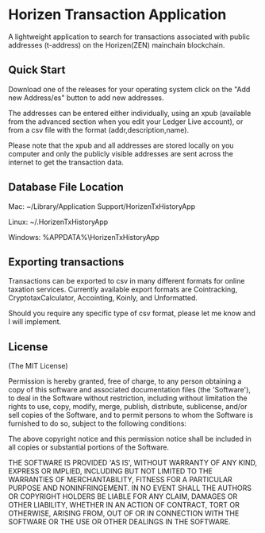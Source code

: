 # Horizen Transaction Application

A lightweight application to search for transactions associated with public addresses (t-address) on the Horizen(ZEN) mainchain blockchain.

## Quick Start

Download one of the releases for your operating system click on the "Add new Address/es" button to add new addresses.

The addresses can be entered either individually, using an xpub (available from the advanced section when you edit your Ledger Live account), or from a csv file with the format (addr,description,name).  

Please note that the xpub and all addresses are stored locally on you computer and only the publicly visible addresses are sent across the internet to get the transaction data.

## Database File Location
Mac: ~/Library/Application Support/HorizenTxHistoryApp

Linux: ~/.HorizenTxHistoryApp

Windows: %APPDATA%\HorizenTxHistoryApp

## Exporting transactions

Transactions can be exported to csv in many different formats for online taxation services.
Currently available export formats are Cointracking, CryptotaxCalculator, Accointing, Koinly, and Unformatted.

Should you require any specific type of csv format, please let me know and I will implement.

## License
(The MIT License)

Permission is hereby granted, free of charge, to any person obtaining
a copy of this software and associated documentation files (the
'Software'), to deal in the Software without restriction, including
without limitation the rights to use, copy, modify, merge, publish,
distribute, sublicense, and/or sell copies of the Software, and to
permit persons to whom the Software is furnished to do so, subject to
the following conditions:

The above copyright notice and this permission notice shall be
included in all copies or substantial portions of the Software.

THE SOFTWARE IS PROVIDED 'AS IS', WITHOUT WARRANTY OF ANY KIND,
EXPRESS OR IMPLIED, INCLUDING BUT NOT LIMITED TO THE WARRANTIES OF
MERCHANTABILITY, FITNESS FOR A PARTICULAR PURPOSE AND NONINFRINGEMENT.
IN NO EVENT SHALL THE AUTHORS OR COPYRIGHT HOLDERS BE LIABLE FOR ANY
CLAIM, DAMAGES OR OTHER LIABILITY, WHETHER IN AN ACTION OF CONTRACT,
TORT OR OTHERWISE, ARISING FROM, OUT OF OR IN CONNECTION WITH THE
SOFTWARE OR THE USE OR OTHER DEALINGS IN THE SOFTWARE.
